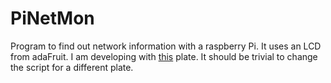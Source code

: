 # PiNetMon
Program to find out network information with a raspberry Pi. It uses an LCD from
adaFruit. I am developing with [this](http://www.adafruit.com/product/1109)
plate. It should be trivial to change the script for a different plate. 
